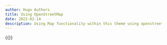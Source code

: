 ```yaml
---
author: Hugo Authors
title: Using OpenStreetMap
date: 2022-02-14
description: Using Map functionality within this theme using openstreetmap
---
```


{{<openstreetmap mapName="demo-map_1" scale="14" coordX="-37.7989" coordY="145.0003">}}